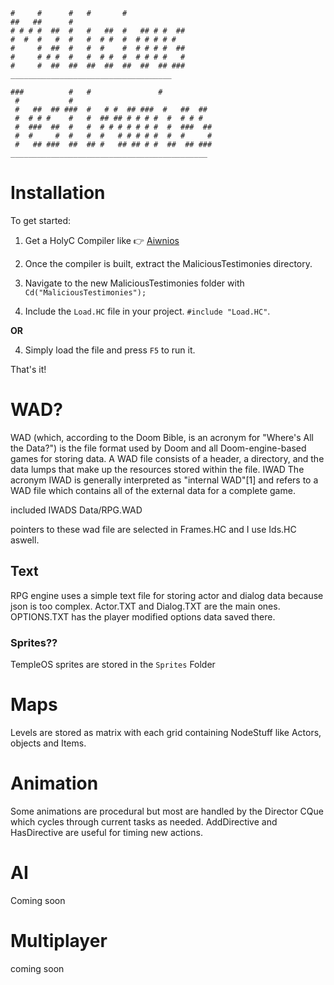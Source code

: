 ```
#     #      #   #       #              
##   ##      #                          
# # # #  ##  #   #   ##  #   ## # #  ## 
#  #  #   #  #   #  # #  #  # # # # #   
#     #  ##  #   #  #    #  # # # #  ## 
#     # # #  #   #  # #  #  # # # #   # 
#     #  ##  ##  ##  ##  ##  ##  ## ### 
____________________________________

###          #   #               #          
 #           #                              
 #   ##  ## ###  #   # #  ## ###  #   ##  ## 
 #  # # #    #   #  ## ## # # # #  #  # # #   
 #  ###  ##  #   #  # # # # # # #  #  ###  ## 
 #  #     #  #   #  #   # # # # #  #  #     # 
 #   ## ###  ##  ## #   ## ## # #  ##  ## ### 
____________________________________________
```

# Installation


To get started:

1. Get a HolyC Compiler like 👉 [Aiwnios](https://github.com/nrootconauto/Aiwnios)
2. Once the compiler is built, extract the MaliciousTestimonies directory.
3. Navigate to the new MaliciousTestimonies folder with `Cd("MaliciousTestimonies");`

4. Include the `Load.HC` file in your project. `#include "Load.HC"`.

**OR**

4. Simply load the file and press `F5` to run it.

That's it!


# WAD?

WAD (which, according to the Doom Bible, is an acronym for "Where's All the Data?") is the file format used by Doom and all Doom-engine-based games for storing data. A WAD file consists of a header, a directory, and the data lumps that make up the resources stored within the file. IWAD The acronym IWAD is generally interpreted as "internal WAD"[1] and refers to a WAD file which contains all of the external data for a complete game. 

included IWADS
Data/RPG.WAD

pointers to these wad file are selected in Frames.HC and I use Ids.HC aswell.

## Text

RPG engine uses a simple text file for storing actor and dialog data because json is too complex. Actor.TXT and Dialog.TXT are the main ones. OPTIONS.TXT has the player modified options data saved there.

### Sprites??
 TempleOS sprites are stored in the `Sprites` Folder

# Maps
Levels are stored as matrix with each grid containing NodeStuff like Actors, objects and Items.

# Animation
Some animations are procedural but most are handled by the Director CQue which cycles through current tasks as needed. AddDirective and HasDirective are useful for timing new actions.

# AI
Coming soon

# Multiplayer 
coming soon
